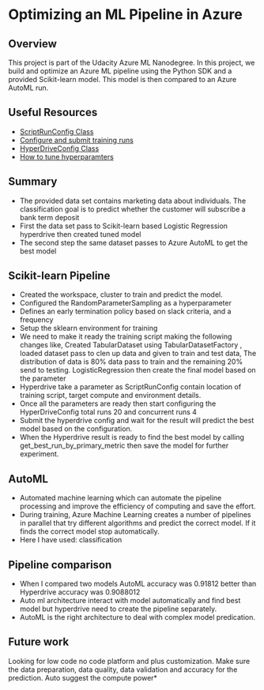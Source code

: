 # Optimizing an ML Pipeline in Azure

## Overview
This project is part of the Udacity Azure ML Nanodegree.
In this project, we build and optimize an Azure ML pipeline using the Python SDK and a provided Scikit-learn model.
This model is then compared to an Azure AutoML run.

## Useful Resources
- [ScriptRunConfig Class](https://docs.microsoft.com/en-us/python/api/azureml-core/azureml.core.scriptrunconfig?view=azure-ml-py)
- [Configure and submit training runs](https://docs.microsoft.com/en-us/azure/machine-learning/how-to-set-up-training-targets)
- [HyperDriveConfig Class](https://docs.microsoft.com/en-us/python/api/azureml-train-core/azureml.train.hyperdrive.hyperdriveconfig?view=azure-ml-py)
- [How to tune hyperparamters](https://docs.microsoft.com/en-us/azure/machine-learning/how-to-tune-hyperparameters)


## Summary
-	The provided data set contains marketing data about individuals. The classification goal is to predict whether the customer will subscribe a bank term deposit 
-	First the data set pass to  Scikit-learn based Logistic Regression hyperdrive then created tuned model 
-	The second step the same dataset passes to Azure AutoML to get the best model 


## Scikit-learn Pipeline
-	Created the workspace, cluster to train and predict the model.
-	Configured the RandomParameterSampling as a hyperparameter  
-	Defines an early termination policy based on slack criteria, and a frequency
-	Setup the sklearn environment for training  
-	We need to make it ready the training script making the following changes like, Created TabularDataset using TabularDatasetFactory , loaded dataset pass to clen up data and given to train and test data, The distribution of data is 80% data pass to train and the remaining 20% send to testing. LogisticRegression then create the final model based on the parameter
-	Hyperdrive take a parameter as ScriptRunConfig contain location of training script, target compute and environment details.
-	Once all the parameters are ready then start configuring the HyperDriveConfig total runs 20 and concurrent runs 4
-	Submit the hyperdrive config and wait for the result will predict the best model based on the configuration.
-	When the Hyperdrive result is ready to find the best model by calling get_best_run_by_primary_metric then save the model for further experiment.


## AutoML
-	Automated machine learning which can automate the pipeline processing and improve the efficiency of computing and save the effort. 
-	During training, Azure Machine Learning creates a number of pipelines in parallel that try different algorithms and predict the correct model. If it finds the correct model stop automatically.
-	Here I have used: classification


## Pipeline comparison
-	When I compared two models AutoML accuracy was 0.91812 better than Hyperdrive accuracy was 0.9088012
-	Auto ml architecture interact with model automatically and find best model but hyperdrive need to create the pipeline separately.
-	AutoML is the right architecture to deal with complex model predication.

## Future work
Looking for low code no code platform and plus customization. Make sure the data preparation, data quality, data validation and accuracy for the prediction. Auto suggest the compute power*

